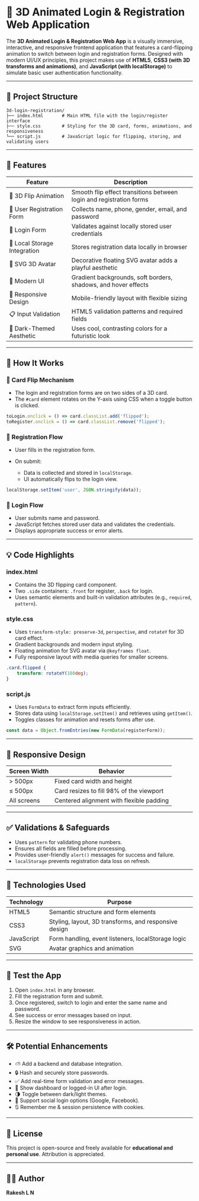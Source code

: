 
# 🔐 3D Animated Login & Registration Web Application

The **3D Animated Login & Registration Web App** is a visually immersive, interactive, and responsive frontend application that features a card-flipping animation to switch between login and registration forms. Designed with modern UI/UX principles, this project makes use of **HTML5**, **CSS3 (with 3D transforms and animations)**, and **JavaScript (with localStorage)** to simulate basic user authentication functionality.

---

## 📁 Project Structure

```
3d-login-registration/
├── index.html       # Main HTML file with the login/register interface
├── style.css        # Styling for the 3D card, forms, animations, and responsiveness
└── script.js        # JavaScript logic for flipping, storing, and validating users
```

---

## 🚀 Features

| Feature                      | Description                                                         |
| ---------------------------- | ------------------------------------------------------------------- |
| 🔄 3D Flip Animation         | Smooth flip effect transitions between login and registration forms |
| 👤 User Registration Form    | Collects name, phone, gender, email, and password                   |
| 🔐 Login Form                | Validates against locally stored user credentials                   |
| 🧠 Local Storage Integration | Stores registration data locally in browser                         |
| 🎨 SVG 3D Avatar             | Decorative floating SVG avatar adds a playful aesthetic             |
| 🌈 Modern UI                 | Gradient backgrounds, soft borders, shadows, and hover effects      |
| 🧩 Responsive Design         | Mobile-friendly layout with flexible sizing                         |
| 📋 Input Validation          | HTML5 validation patterns and required fields                       |
| 🌙 Dark-Themed Aesthetic     | Uses cool, contrasting colors for a futuristic look                 |

---

## 🧠 How It Works

### 🔄 Card Flip Mechanism

* The login and registration forms are on two sides of a 3D card.
* The `#card` element rotates on the Y-axis using CSS when a toggle button is clicked.

```javascript
toLogin.onclick = () => card.classList.add('flipped');
toRegister.onclick = () => card.classList.remove('flipped');
```

### 📝 Registration Flow

* User fills in the registration form.
* On submit:

  * Data is collected and stored in `localStorage`.
  * UI automatically flips to the login view.

```javascript
localStorage.setItem('user', JSON.stringify(data));
```

### 🔐 Login Flow

* User submits name and password.
* JavaScript fetches stored user data and validates the credentials.
* Displays appropriate success or error alerts.

---

## 💡 Code Highlights

### index.html

* Contains the 3D flipping card component.
* Two `.side` containers: `.front` for register, `.back` for login.
* Uses semantic elements and built-in validation attributes (e.g., `required`, `pattern`).

### style.css

* Uses `transform-style: preserve-3d`, `perspective`, and `rotateY` for 3D card effect.
* Gradient backgrounds and modern input styling.
* Floating animation for SVG avatar via `@keyframes float`.
* Fully responsive layout with media queries for smaller screens.

```css
.card.flipped {
    transform: rotateY(180deg);
}
```

### script.js

* Uses `FormData` to extract form inputs efficiently.
* Stores data using `localStorage.setItem()` and retrieves using `getItem()`.
* Toggles classes for animation and resets forms after use.

```javascript
const data = Object.fromEntries(new FormData(registerForm));
```

---

## 📱 Responsive Design

| Screen Width | Behavior                                 |
| ------------ | ---------------------------------------- |
| > 500px      | Fixed card width and height              |
| ≤ 500px      | Card resizes to fill 98% of the viewport |
| All screens  | Centered alignment with flexible padding |

---

## ✅ Validations & Safeguards

* Uses `pattern` for validating phone numbers.
* Ensures all fields are filled before processing.
* Provides user-friendly `alert()` messages for success and failure.
* `localStorage` prevents registration data loss on refresh.

---

## 🔧 Technologies Used

| Technology | Purpose                                               |
| ---------- | ----------------------------------------------------- |
| HTML5      | Semantic structure and form elements                  |
| CSS3       | Styling, layout, 3D transforms, and responsive design |
| JavaScript | Form handling, event listeners, localStorage logic    |
| SVG        | Avatar graphics and animation                         |

---

## 🧪 Test the App

1. Open `index.html` in any browser.
2. Fill the registration form and submit.
3. Once registered, switch to login and enter the same name and password.
4. See success or error messages based on input.
5. Resize the window to see responsiveness in action.

---

## 🛠️ Potential Enhancements

* ⛅ Add a backend and database integration.
* 🔒 Hash and securely store passwords.
* ✅ Add real-time form validation and error messages.
* 🧾 Show dashboard or logged-in UI after login.
* 🌗 Toggle between dark/light themes.
* 📲 Support social login options (Google, Facebook).
* 🔃 Remember me & session persistence with cookies.

---

## 📜 License

This project is open-source and freely available for **educational and personal use**. Attribution is appreciated.

---

## 👨‍💻 Author

**Rakesh L N**


